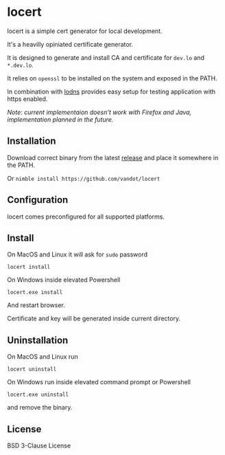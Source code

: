 # locert
locert is a simple cert generator for local development.

It's a heavilly opiniated certificate generator.

It is designed to generate and install CA and certificate for `dev.lo` and `*.dev.lo`.

It relies on `openssl` to be installed on the system and exposed in the PATH.

In combination with [lodns](https://github.com/vandot/lodns) provides easy setup for testing application with https enabled.

*Note: current implementaion doesn't work with Firefox and Java, implementation planned in the future.*

## Installation
Download correct binary from the latest [release](https://github.com/vandot/locert/releases) and place it somewhere in the PATH.

Or `nimble install https://github.com/vandot/locert`

## Configuration
locert comes preconfigured for all supported platforms.

## Install
On MacOS and Linux it will ask for `sudo` password
```
locert install
```
On Windows inside elevated Powershell
```
locert.exe install
```
And restart browser.

Certificate and key will be generated inside current directory.

## Uninstallation
On MacOS and Linux run 
```
locert uninstall
```
On Windows run inside elevated command prompt or Powershell
```
locert.exe uninstall
```
and remove the binary.

## License

BSD 3-Clause License
